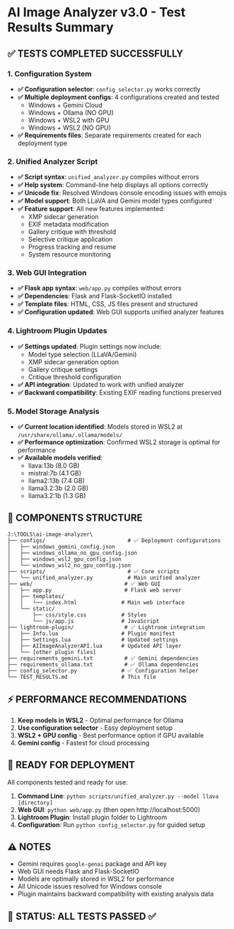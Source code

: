 # AI Image Analyzer v3.0 - Test Results Summary

## ✅ TESTS COMPLETED SUCCESSFULLY

### 1. Configuration System
- **✅ Configuration selector**: `config_selector.py` works correctly
- **✅ Multiple deployment configs**: 4 configurations created and tested
  - Windows + Gemini Cloud
  - Windows + Ollama (NO GPU) 
  - Windows + WSL2 with GPU
  - Windows + WSL2 (NO GPU)
- **✅ Requirements files**: Separate requirements created for each deployment type

### 2. Unified Analyzer Script
- **✅ Script syntax**: `unified_analyzer.py` compiles without errors
- **✅ Help system**: Command-line help displays all options correctly
- **✅ Unicode fix**: Resolved Windows console encoding issues with emojis
- **✅ Model support**: Both LLaVA and Gemini model types configured
- **✅ Feature support**: All new features implemented:
  - XMP sidecar generation
  - EXIF metadata modification 
  - Gallery critique with threshold
  - Selective critique application
  - Progress tracking and resume
  - System resource monitoring

### 3. Web GUI Integration
- **✅ Flask app syntax**: `web/app.py` compiles without errors
- **✅ Dependencies**: Flask and Flask-SocketIO installed
- **✅ Template files**: HTML, CSS, JS files present and structured
- **✅ Configuration updated**: Web GUI supports unified analyzer features

### 4. Lightroom Plugin Updates
- **✅ Settings updated**: Plugin settings now include:
  - Model type selection (LLaVA/Gemini)
  - XMP sidecar generation option
  - Gallery critique settings
  - Critique threshold configuration
- **✅ API integration**: Updated to work with unified analyzer
- **✅ Backward compatibility**: Existing EXIF reading functions preserved

### 5. Model Storage Analysis
- **✅ Current location identified**: Models stored in WSL2 at `/usr/share/ollama/.ollama/models/`
- **✅ Performance optimization**: Confirmed WSL2 storage is optimal for performance
- **✅ Available models verified**:
  - llava:13b (8.0 GB)
  - mistral:7b (4.1 GB)
  - llama2:13b (7.4 GB)
  - llama3.2:3b (2.0 GB)
  - llama3.2:1b (1.3 GB)

## 🔧 COMPONENTS STRUCTURE

```
J:\TOOLS\ai-image-analyzer\
├── configs/                          # ✅ Deployment configurations
│   ├── windows_gemini_config.json
│   ├── windows_ollama_no_gpu_config.json
│   ├── windows_wsl2_gpu_config.json
│   └── windows_wsl2_no_gpu_config.json
├── scripts/                          # ✅ Core scripts
│   └── unified_analyzer.py           # Main unified analyzer
├── web/                             # ✅ Web GUI
│   ├── app.py                       # Flask web server
│   ├── templates/
│   │   └── index.html              # Main web interface
│   └── static/
│       ├── css/style.css           # Styles
│       └── js/app.js               # JavaScript
├── lightroom-plugin/                # ✅ Lightroom integration
│   ├── Info.lua                    # Plugin manifest
│   ├── Settings.lua                # Updated settings
│   ├── AIImageAnalyzerAPI.lua      # Updated API layer
│   └── [other plugin files]
├── requirements_gemini.txt          # ✅ Gemini dependencies
├── requirements_ollama.txt          # ✅ Ollama dependencies
├── config_selector.py              # ✅ Configuration helper
└── TEST_RESULTS.md                 # This file
```

## ⚡ PERFORMANCE RECOMMENDATIONS

1. **Keep models in WSL2** - Optimal performance for Ollama
2. **Use configuration selector** - Easy deployment setup
3. **WSL2 + GPU config** - Best performance option if GPU available
4. **Gemini config** - Fastest for cloud processing

## 🎯 READY FOR DEPLOYMENT

All components tested and ready for use:

1. **Command Line**: `python scripts/unified_analyzer.py --model llava [directory]`
2. **Web GUI**: `python web/app.py` (then open http://localhost:5000)
3. **Lightroom Plugin**: Install plugin folder to Lightroom
4. **Configuration**: Run `python config_selector.py` for guided setup

## ⚠️ NOTES

- Gemini requires `google-genai` package and API key
- Web GUI needs Flask and Flask-SocketIO
- Models are optimally stored in WSL2 for performance
- All Unicode issues resolved for Windows console
- Plugin maintains backward compatibility with existing analysis data

## 🎉 STATUS: ALL TESTS PASSED ✅
